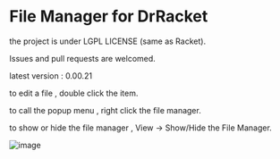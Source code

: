 # File Manager for DrRacket
the project is under LGPL LICENSE (same as Racket).

Issues and pull requests are welcomed.  
 
latest version : 0.00.21  

to edit a file , double click the item. 

to call the popup menu , right click the file manager.
 
to show or hide the file manager , View -> Show/Hide the File Manager.

![image](https://user-images.githubusercontent.com/22510026/42439375-5663ee04-8395-11e8-84e3-af6a89b32532.png)


